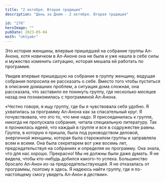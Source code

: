 ```yaml
---
title: "2 октября. Вторая традиция"
description: "День за Днем - 2 октября. Вторая традиция"

id: "276"
heroImage: ""
pubDate: 2023-05-04
moth: "oktyabr"
---
```


Это история женщины, впервые пришедшей на собрание группы Ал-Анона, хотя
новичком в Ал-Аноне она не была и уже нашла в себе силы и мужество изменить
ситуацию, которая мешала ей работать по программе.

Увидев впервые пришедшую на собрание в группу женщину, ведущая собрания
попросила ее рассказать о себе. Вместо того чтобы пуститься в описание
домашних проблем, а ситуация дома сложная, она рассказала, что заставило ее
покинуть группу, где несколько месяцев назад она познакомилась с программной
Ал-Анона.

«Честно говоря, я ищу группу, где бы я чувствовала себя удобно. Я ухватилась
за программу Ал-Анона как за спасательный круг. Я почувствовала, что это то,
что мне надо. Я присоединилась к группе, никогда не пропускала собрания,
читала специальную литературу. Так я прониклась идеей, что каждый в группе и
все в содружестве равны. Группа, в которую я пришла, была под руководством
деловой, энергичной женщины, которая была старожилом группы и заправляла всем
и всеми. Она была секретарем вот уже восемь лет, председательствуя на
собраниях и определяя их программу. Она знала, что для нас хорошо. Прекрасно!
Мы не должны были даже думать. Я не видела, чтобы кто-нибудь добился какого-то
успеха. Большинство бросало Ал-Анон из-за председательствующей. Я не
отказалась от программы, поэтому я здесь. Я надеюсь найти группу, где я по-
настоящему смогу увидеть Ал-Анон в дествии».
